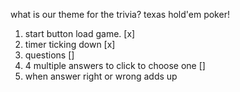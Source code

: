what is our theme for the trivia?
texas hold'em poker!

1) start button load game. [x]
2) timer ticking down [x]
3) questions []
4) 4 multiple answers to click to choose one []
5) when answer right or wrong adds up
